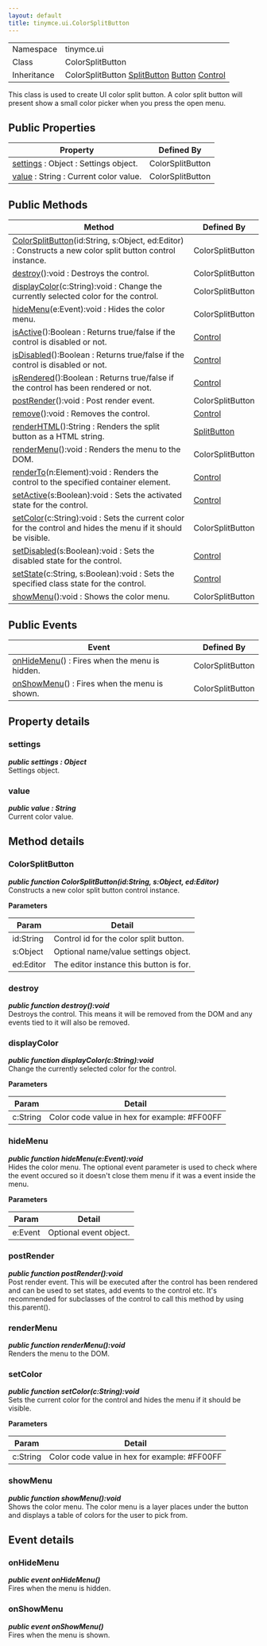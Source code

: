 ```yaml
---
layout: default
title: tinymce.ui.ColorSplitButton
---
```


|  |  |
| --- | --- |
| Namespace | tinymce.ui |
| Class | ColorSplitButton |
| Inheritance | <span>ColorSplitButton</span> <span>[SplitButton](https://www.tiny.cloud/docs-3x/api/ui/class_tinymce.ui.SplitButton.html)</span> <span>[Button](https://www.tiny.cloud/docs-3x/api/ui/class_tinymce.ui.Button.html)</span> <span class="last">[Control](https://www.tiny.cloud/docs-3x/api/ui/class_tinymce.ui.Control.html)</span> |

This class is used to create UI color split button. A color split button will present show a small color picker when you press the open menu.

## Public Properties

| Property | Defined By |
| --- | --- |
| [settings](#settings) : Object : Settings object. | ColorSplitButton |
| [value](#value) : String : Current color value. | ColorSplitButton |

## Public Methods

| Method | Defined By |
| --- | --- |
| [ColorSplitButton](#colorsplitbutton)(id:String, s:Object, ed:Editor) : Constructs a new color split button control instance. | ColorSplitButton |
| [destroy](#destroy)():void : Destroys the control. | ColorSplitButton |
| [displayColor](#displaycolor)(c:String):void : Change the currently selected color for the control. | ColorSplitButton |
| [hideMenu](#hidemenu)(e:Event):void : Hides the color menu. | ColorSplitButton |
| [isActive](#isactive)():Boolean : Returns true/false if the control is disabled or not. | [Control](https://www.tiny.cloud/docs-3x/api/ui/class_tinymce.ui.Control.html) |
| [isDisabled](#isdisabled)():Boolean : Returns true/false if the control is disabled or not. | [Control](https://www.tiny.cloud/docs-3x/api/ui/class_tinymce.ui.Control.html) |
| [isRendered](#isrendered)():Boolean : Returns true/false if the control has been rendered or not. | [Control](https://www.tiny.cloud/docs-3x/api/ui/class_tinymce.ui.Control.html) |
| [postRender](#postrender)():void : Post render event. | ColorSplitButton |
| [remove](#remove)():void : Removes the control. | [Control](https://www.tiny.cloud/docs-3x/api/ui/class_tinymce.ui.Control.html) |
| [renderHTML](#renderhtml)():String : Renders the split button as a HTML string. | [SplitButton](https://www.tiny.cloud/docs-3x/api/ui/class_tinymce.ui.SplitButton.html) |
| [renderMenu](#rendermenu)():void : Renders the menu to the DOM. | ColorSplitButton |
| [renderTo](#renderto)(n:Element):void : Renders the control to the specified container element. | [Control](https://www.tiny.cloud/docs-3x/api/ui/class_tinymce.ui.Control.html) |
| [setActive](#setactive)(s:Boolean):void : Sets the activated state for the control. | [Control](https://www.tiny.cloud/docs-3x/api/ui/class_tinymce.ui.Control.html) |
| [setColor](#setcolor)(c:String):void : Sets the current color for the control and hides the menu if it should be visible. | ColorSplitButton |
| [setDisabled](#setdisabled)(s:Boolean):void : Sets the disabled state for the control. | [Control](https://www.tiny.cloud/docs-3x/api/ui/class_tinymce.ui.Control.html) |
| [setState](#setstate)(c:String, s:Boolean):void : Sets the specified class state for the control. | [Control](https://www.tiny.cloud/docs-3x/api/ui/class_tinymce.ui.Control.html) |
| [showMenu](#showmenu)():void : Shows the color menu. | ColorSplitButton |

## Public Events

| Event | Defined By |
| --- | --- |
| [onHideMenu](#onhidemenu)() : Fires when the menu is hidden. | ColorSplitButton |
| [onShowMenu](#onshowmenu)() : Fires when the menu is shown. | ColorSplitButton |

## Property details

### settings 

***public settings : Object***  
Settings object.

### value 

***public value : String***  
Current color value.

## Method details

### ColorSplitButton 

***public function ColorSplitButton(id:String, s:Object, ed:Editor)***  
Constructs a new color split button control instance.      

**Parameters**  

| Param | Detail |
| --- | --- |
| id:String | Control id for the color split button. |
| s:Object | Optional name/value settings object. |
| ed:Editor | The editor instance this button is for. |

### destroy 

***public function destroy():void***  
Destroys the control. This means it will be removed from the DOM and any events tied to it will also be removed.

### displayColor 

***public function displayColor(c:String):void***  
Change the currently selected color for the control.      

**Parameters**  

| Param | Detail |
| --- | --- |
| c:String | Color code value in hex for example: #FF00FF |

### hideMenu 

***public function hideMenu(e:Event):void***  
Hides the color menu. The optional event parameter is used to check where the event occured so it doesn't close them menu if it was a event inside the menu.      

**Parameters**  

| Param | Detail |
| --- | --- |
| e:Event | Optional event object. |

### postRender 

***public function postRender():void***  
Post render event. This will be executed after the control has been rendered and can be used to set states, add events to the control etc. It's recommended for subclasses of the control to call this method by using this.parent().

### renderMenu 

***public function renderMenu():void***  
Renders the menu to the DOM.

### setColor 

***public function setColor(c:String):void***  
Sets the current color for the control and hides the menu if it should be visible.      

**Parameters**  

| Param | Detail |
| --- | --- |
| c:String | Color code value in hex for example: #FF00FF |

### showMenu 

***public function showMenu():void***  
Shows the color menu. The color menu is a layer places under the button and displays a table of colors for the user to pick from.

## Event details

### onHideMenu 

***public event onHideMenu()***  
Fires when the menu is hidden.

### onShowMenu 

***public event onShowMenu()***  
Fires when the menu is shown.